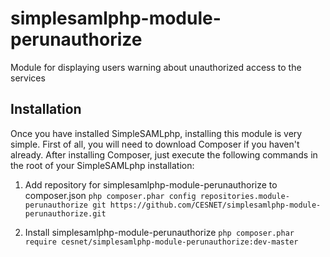# simplesamlphp-module-perunauthorize

Module for displaying users warning about unauthorized access to the services

## Installation

Once you have installed SimpleSAMLphp, installing this module is very simple. First of all, you will need to download Composer if you haven't already. After installing Composer, just execute the following commands in the root of your SimpleSAMLphp installation:

1. Add repository for simplesamlphp-module-perunauthorize to composer.json
`php composer.phar config repositories.module-perunauthorize git https://github.com/CESNET/simplesamlphp-module-perunauthorize.git`

2. Install simplesamlphp-module-perunauthorize
`php composer.phar require cesnet/simplesamlphp-module-perunauthorize:dev-master`
